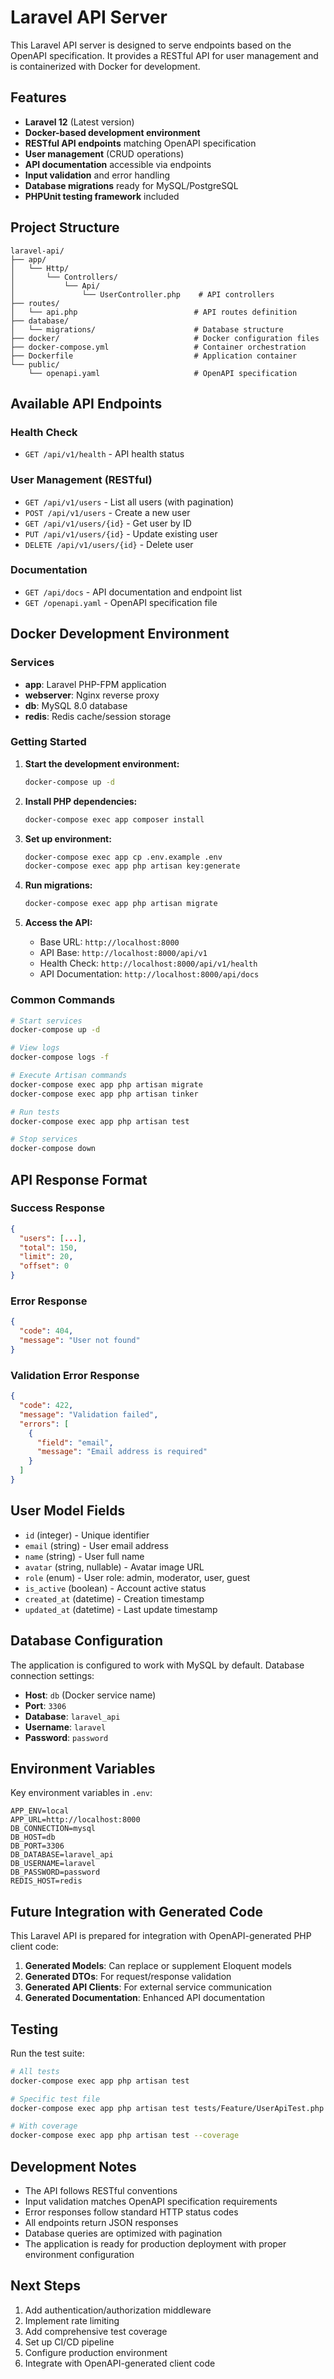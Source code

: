 # Laravel API Server

This Laravel API server is designed to serve endpoints based on the OpenAPI specification. It provides a RESTful API for user management and is containerized with Docker for development.

## Features

- **Laravel 12** (Latest version)
- **Docker-based development environment**
- **RESTful API endpoints** matching OpenAPI specification
- **User management** (CRUD operations)
- **API documentation** accessible via endpoints
- **Input validation** and error handling
- **Database migrations** ready for MySQL/PostgreSQL
- **PHPUnit testing framework** included

## Project Structure

```
laravel-api/
├── app/
│   └── Http/
│       └── Controllers/
│           └── Api/
│               └── UserController.php    # API controllers
├── routes/
│   └── api.php                          # API routes definition
├── database/
│   └── migrations/                      # Database structure
├── docker/                              # Docker configuration files
├── docker-compose.yml                   # Container orchestration
├── Dockerfile                           # Application container
└── public/
    └── openapi.yaml                     # OpenAPI specification
```

## Available API Endpoints

### Health Check
- `GET /api/v1/health` - API health status

### User Management (RESTful)
- `GET /api/v1/users` - List all users (with pagination)
- `POST /api/v1/users` - Create a new user
- `GET /api/v1/users/{id}` - Get user by ID
- `PUT /api/v1/users/{id}` - Update existing user
- `DELETE /api/v1/users/{id}` - Delete user

### Documentation
- `GET /api/docs` - API documentation and endpoint list
- `GET /openapi.yaml` - OpenAPI specification file

## Docker Development Environment

### Services
- **app**: Laravel PHP-FPM application
- **webserver**: Nginx reverse proxy
- **db**: MySQL 8.0 database
- **redis**: Redis cache/session storage

### Getting Started

1. **Start the development environment:**
   ```bash
   docker-compose up -d
   ```

2. **Install PHP dependencies:**
   ```bash
   docker-compose exec app composer install
   ```

3. **Set up environment:**
   ```bash
   docker-compose exec app cp .env.example .env
   docker-compose exec app php artisan key:generate
   ```

4. **Run migrations:**
   ```bash
   docker-compose exec app php artisan migrate
   ```

5. **Access the API:**
   - Base URL: `http://localhost:8000`
   - API Base: `http://localhost:8000/api/v1`
   - Health Check: `http://localhost:8000/api/v1/health`
   - API Documentation: `http://localhost:8000/api/docs`

### Common Commands

```bash
# Start services
docker-compose up -d

# View logs
docker-compose logs -f

# Execute Artisan commands
docker-compose exec app php artisan migrate
docker-compose exec app php artisan tinker

# Run tests
docker-compose exec app php artisan test

# Stop services
docker-compose down
```

## API Response Format

### Success Response
```json
{
  "users": [...],
  "total": 150,
  "limit": 20,
  "offset": 0
}
```

### Error Response
```json
{
  "code": 404,
  "message": "User not found"
}
```

### Validation Error Response
```json
{
  "code": 422,
  "message": "Validation failed",
  "errors": [
    {
      "field": "email",
      "message": "Email address is required"
    }
  ]
}
```

## User Model Fields

- `id` (integer) - Unique identifier
- `email` (string) - User email address
- `name` (string) - User full name
- `avatar` (string, nullable) - Avatar image URL
- `role` (enum) - User role: admin, moderator, user, guest
- `is_active` (boolean) - Account active status
- `created_at` (datetime) - Creation timestamp
- `updated_at` (datetime) - Last update timestamp

## Database Configuration

The application is configured to work with MySQL by default. Database connection settings:

- **Host**: `db` (Docker service name)
- **Port**: `3306`
- **Database**: `laravel_api`
- **Username**: `laravel`
- **Password**: `password`

## Environment Variables

Key environment variables in `.env`:

```
APP_ENV=local
APP_URL=http://localhost:8000
DB_CONNECTION=mysql
DB_HOST=db
DB_PORT=3306
DB_DATABASE=laravel_api
DB_USERNAME=laravel
DB_PASSWORD=password
REDIS_HOST=redis
```

## Future Integration with Generated Code

This Laravel API is prepared for integration with OpenAPI-generated PHP client code:

1. **Generated Models**: Can replace or supplement Eloquent models
2. **Generated DTOs**: For request/response validation
3. **Generated API Clients**: For external service communication
4. **Generated Documentation**: Enhanced API documentation

## Testing

Run the test suite:

```bash
# All tests
docker-compose exec app php artisan test

# Specific test file
docker-compose exec app php artisan test tests/Feature/UserApiTest.php

# With coverage
docker-compose exec app php artisan test --coverage
```

## Development Notes

- The API follows RESTful conventions
- Input validation matches OpenAPI specification requirements
- Error responses follow standard HTTP status codes
- All endpoints return JSON responses
- Database queries are optimized with pagination
- The application is ready for production deployment with proper environment configuration

## Next Steps

1. Add authentication/authorization middleware
2. Implement rate limiting
3. Add comprehensive test coverage
4. Set up CI/CD pipeline
5. Configure production environment
6. Integrate with OpenAPI-generated client code